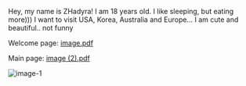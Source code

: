 Hey, my name is ZHadyra!
I am 18 years old.
I like sleeping, but eating more)))
I want to visit USA, Korea, Australia and Europe...
I am cute and beautiful..
not funny


Welcome page:
[image.pdf](https://github.com/190103334/inf232-190103334/files/6016124/image.pdf)

Main page:
[image (2).pdf](https://github.com/190103334/inf232-190103334/files/6016132/image.2.pdf)


![image-1](https://user-images.githubusercontent.com/78197235/108606289-8325e000-73e3-11eb-8174-028b8e35f541.png)
